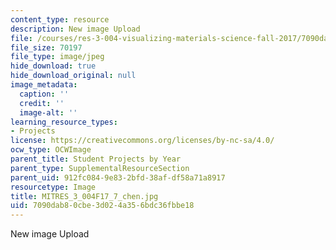 ```yaml
---
content_type: resource
description: New image Upload
file: /courses/res-3-004-visualizing-materials-science-fall-2017/7090dab80cbe3d024a356bdc36fbbe18_MITRES_3_004F17_7_chen.jpg
file_size: 70197
file_type: image/jpeg
hide_download: true
hide_download_original: null
image_metadata:
  caption: ''
  credit: ''
  image-alt: ''
learning_resource_types:
- Projects
license: https://creativecommons.org/licenses/by-nc-sa/4.0/
ocw_type: OCWImage
parent_title: Student Projects by Year
parent_type: SupplementalResourceSection
parent_uid: 912fc084-9e83-2bfd-38af-df58a71a8917
resourcetype: Image
title: MITRES_3_004F17_7_chen.jpg
uid: 7090dab8-0cbe-3d02-4a35-6bdc36fbbe18
---
```

New image Upload